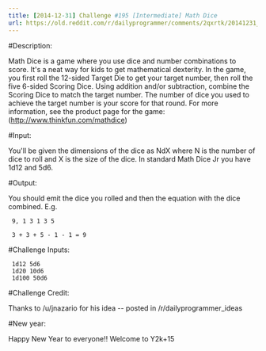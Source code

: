 ```yaml
---
title: [2014-12-31] Challenge #195 [Intermediate] Math Dice
url: https://old.reddit.com/r/dailyprogrammer/comments/2qxrtk/20141231_challenge_195_intermediate_math_dice/
---
```


#Description:

Math Dice is a game where you use dice and number combinations to score. It's a neat way for kids to get mathematical dexterity. In the game, you first roll the 12-sided Target Die to get your target number, then roll the five 6-sided Scoring Dice. Using addition and/or subtraction, combine the Scoring Dice to match the target number. The number of dice you used to achieve the target number is your score for that round. For more information, see the product page for the game: (http://www.thinkfun.com/mathdice)

#Input:

You'll be given the dimensions of the dice as NdX where N is the number of dice to roll and X is the size of the dice. In standard Math Dice Jr you have 1d12 and 5d6.

#Output:

You should emit the dice you rolled and then the equation with the dice combined. E.g.

     9, 1 3 1 3 5

     3 + 3 + 5 - 1 - 1 = 9

#Challenge Inputs:

     1d12 5d6
     1d20 10d6
     1d100 50d6

#Challenge Credit:

Thanks to /u/jnazario for his idea -- posted in /r/dailyprogrammer_ideas

#New year:

Happy New Year to everyone!! Welcome to Y2k+15